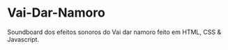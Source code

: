 # Vai-Dar-Namoro
Soundboard dos efeitos sonoros do Vai dar namoro feito em HTML, CSS &amp; Javascript. 
